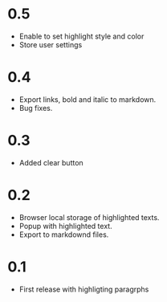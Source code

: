 # 0.5

* Enable to set highlight style and color
* Store user settings

# 0.4

* Export links, bold and italic to markdown.
* Bug fixes.

# 0.3

* Added clear button

# 0.2

* Browser local storage of highlighted texts.
* Popup with highlighted text.
* Export to markdownd files.

# 0.1

* First release with highligting paragrphs